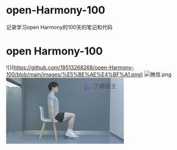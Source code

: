 # open-Harmony-100
记录学习open Harmony的100天的笔记和代码
# open Harmony-100 
![]{https://github.com/19513268268/open-Harmony-100/blob/main/images/%E5%BE%AE%E4%BF%A1.png}
![微信.png](微信.png)
![屈膝.gif](images/屈膝.gif)
